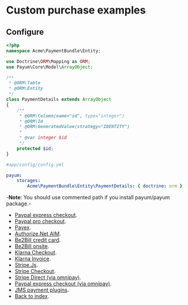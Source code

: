 # Custom purchase examples

## Configure

```php
<?php
namespace Acme\PaymentBundle\Entity;

use Doctrine\ORM\Mapping as ORM;
use Payum\Core\Model\ArrayObject;

/**
 * @ORM\Table
 * @ORM\Entity
 */
class PaymentDetails extends ArrayObject
{
    /**
     * @ORM\Column(name="id", type="integer")
     * @ORM\Id
     * @ORM\GeneratedValue(strategy="IDENTITY")
     *
     * @var integer $id
     */
    protected $id;
}
```

```yml
#app/config/config.yml

payum:
    storages:
        Acme\PaymentBundle\Entity\PaymentDetails: { doctrine: orm }
```

-**Note**: You should use commented path if you install payum/payum package.-

* [Paypal express checkout](custom-purchase-examples/paypal-express-checkout.md).
* [Paypal pro checkout](custom-purchase-examples/paypal-pro-checkout.md).
* [Payex](custom-purchase-examples/payex.md).
* [Authorize.Net AIM](custom-purchase-examples/authorize-net-aim.md).
* [Be2Bill credit card](custom-purchase-examples/be2bill.md).
* [Be2Bill onsite](custom-purchase-examples/be2bill-onsite.md).
* [Klarna Checkout](custom-purchase-examples/klarna-checkout.md).
* [Klarna Invoice](custom-purchase-examples/klarna-invoice.md).
* [Stripe.Js](custom-purchase-examples/stripe-js.md).
* [Stripe Checkout](custom-purchase-examples/stripe-checkout.md).
* [Stripe Direct (via omnipay)](custom-purchase-examples/stripe-via-omnipay.md).
* [Paypal express checkout (via omnipay)](custom-purchase-examples/paypal-via-omnipay.md).
* [JMS payment plugins](../jms-payment-bridge/get-it-started.md).
* [Back to index](../index.md).